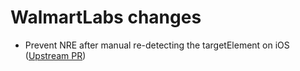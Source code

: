 # WalmartLabs changes #

* Prevent NRE after manual re-detecting the targetElement on iOS
  ([Upstream PR](https://github.com/ftlabs/fastclick/pull/134))
